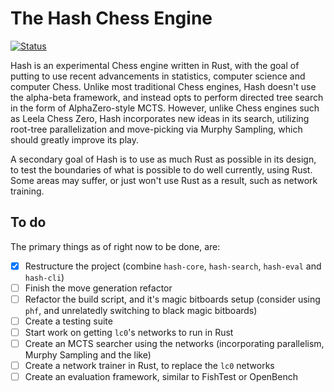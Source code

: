 # The Hash Chess Engine

[![Status](https://github.com/miestrode/hash/workflows/Rust/badge.svg)](https://github.com/miestrode/hash/actions)

Hash is an experimental Chess engine written in Rust, with the goal of putting to use recent advancements in statistics,
computer science and computer Chess.
Unlike most traditional Chess engines, Hash doesn't use the alpha-beta framework, and instead opts to perform directed
tree search in the form of AlphaZero-style MCTS. However, unlike Chess engines such as Leela Chess Zero, Hash
incorporates new ideas in its search, utilizing root-tree parallelization and move-picking via Murphy Sampling, which
should greatly improve its play.

A secondary goal of Hash is to use as much Rust as possible in its design, to test the boundaries of what is possible to
do well currently, using Rust. Some areas may suffer, or just won't use Rust as a result, such as network training.

## To do

The primary things as of right now to be done, are:

- [x] Restructure the project (combine `hash-core`, `hash-search`, `hash-eval` and `hash-cli`)
- [ ] Finish the move generation refactor
- [ ] Refactor the build script, and it's magic bitboards setup (consider using `phf`, and unrelatedly switching to
  black
  magic bitboards)
- [ ] Create a testing suite
- [ ] Start work on getting `lc0`'s networks to run in Rust
- [ ] Create an MCTS searcher using the networks (incorporating parallelism, Murphy Sampling and the like)
- [ ] Create a network trainer in Rust, to replace the `lc0` networks
- [ ] Create an evaluation framework, similar to FishTest or OpenBench